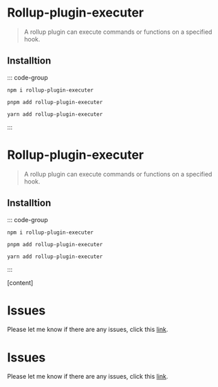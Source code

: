 # Rollup-plugin-executer

> A rollup plugin can execute commands or functions on a specified hook.

## Installtion

::: code-group

```[npm]
npm i rollup-plugin-executer
```

```[pnpm]
pnpm add rollup-plugin-executer
```

```[yarn]
yarn add rollup-plugin-executer
```

:::

# Rollup-plugin-executer

> A rollup plugin can execute commands or functions on a specified hook.

## Installtion

::: code-group

```[npm]
npm i rollup-plugin-executer
```

```[pnpm]
pnpm add rollup-plugin-executer
```

```[yarn]
yarn add rollup-plugin-executer
```

:::

[content]

# Issues

Please let me know if there are any issues, click this [link](https://github.com/savage181855/savage-libs/issues).


# Issues

Please let me know if there are any issues, click this [link](https://github.com/savage181855/savage-libs/issues).
